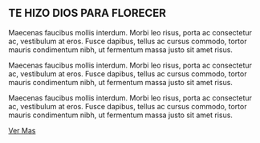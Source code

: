 <h2>TE HIZO DIOS PARA FLORECER</h2>
        <p>
          Maecenas faucibus mollis interdum. Morbi leo risus, porta ac
          consectetur ac, vestibulum at eros. Fusce dapibus, tellus ac cursus
          commodo, tortor mauris condimentum nibh, ut fermentum massa justo sit
          amet risus.
        </p>
        <p>
          Maecenas faucibus mollis interdum. Morbi leo risus, porta ac
          consectetur ac, vestibulum at eros. Fusce dapibus, tellus ac cursus
          commodo, tortor mauris condimentum nibh, ut fermentum massa justo sit
          amet risus.
        </p>
        <p>
          Maecenas faucibus mollis interdum. Morbi leo risus, porta ac
          consectetur ac, vestibulum at eros. Fusce dapibus, tellus ac cursus
          commodo, tortor mauris condimentum nibh, ut fermentum massa justo sit
          amet risus.
        </p>
        <a href="#" class="btn btn-view-works">Ver Mas</a>
